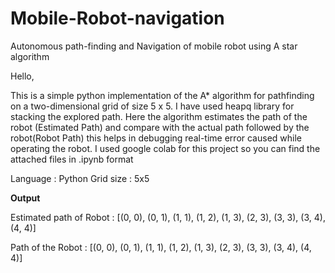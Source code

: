 # Mobile-Robot-navigation
 Autonomous path-finding and Navigation of mobile robot using A star algorithm
 
 Hello,

This is a simple python implementation of the A* algorithm for pathfinding on a two-dimensional grid of size 5 x 5. I have used heapq library for stacking the explored path. Here the algorithm estimates the path of the robot (Estimated Path) and compare with the actual path followed by the robot(Robot Path) this helps in debugging real-time error caused while operating the robot. I used google colab for this project so you can find the attached files in .ipynb format

Language : Python 
Grid size : 5x5 

**Output**

Estimated path of Robot :  [(0, 0), (0, 1), (1, 1), (1, 2), (1, 3), (2, 3), (3, 3), (3, 4), (4, 4)]

Path of the Robot :  [(0, 0), (0, 1), (1, 1), (1, 2), (1, 3), (2, 3), (3, 3), (3, 4), (4, 4)]

